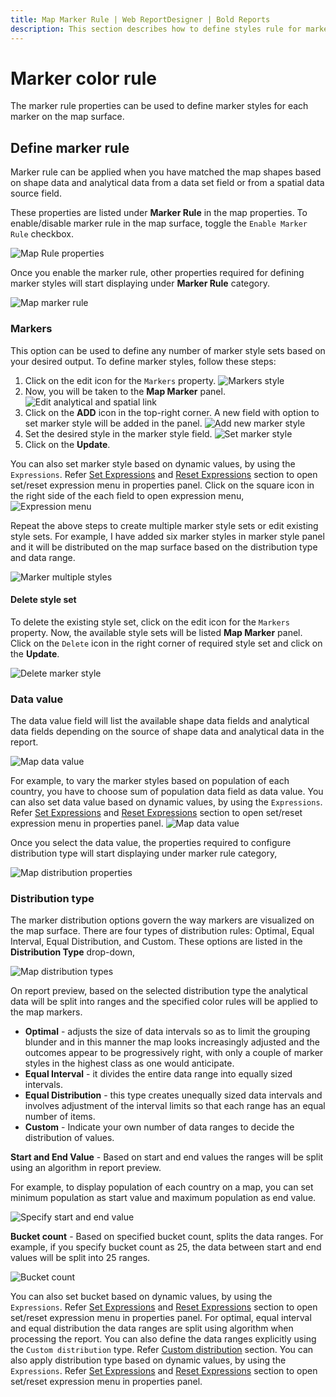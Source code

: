 ```yaml
---
title: Map Marker Rule | Web ReportDesigner | Bold Reports
description: This section describes how to define styles rule for marker in Map Report Item with the Bold Report Designer
---
```


# Marker color rule

The marker rule properties can be used to define marker styles for each marker on the map surface.

## Define marker rule

Marker rule can be applied when you have matched the map shapes based on shape data and analytical data from a data set field or from a spatial data source field.

These properties are listed under **Marker Rule** in the map properties. To enable/disable marker rule in the map surface, toggle the `Enable Marker Rule` checkbox.

![Map Rule properties](/static/assets/on-premise/images/report-designer/report-items/map/marker-rule/initial.png '#width=355px')

Once you enable the marker rule, other properties required for defining marker styles will start displaying under **Marker Rule** category.

![Map marker rule](/static/assets/on-premise/images/report-designer/report-items/map/marker-rule/enable-marker-rule.png '#width=355px')

### Markers

This option can be used to define any number of marker style sets based on your desired output. To define marker styles, follow these steps:

1. Click on the edit icon for the `Markers` property.
   ![Markers style](/static/assets/on-premise/images/report-designer/report-items/map/marker-rule/edit-icon.png '#width=355px')
2. Now, you will be taken to the **Map Marker** panel.
   ![Edit analytical and spatial link](/static/assets/on-premise/images/report-designer/report-items/map/marker-rule/panel.png '#width=355px')
3. Click on the **ADD** icon in the top-right corner. A new field with option to set marker style will be added in the panel.
   ![Add new marker style](/static/assets/on-premise/images/report-designer/report-items/map/marker-rule/add-field.png '#width=355px')
4. Set the desired style in the marker style field.
   ![Set marker style](/static/assets/on-premise/images/report-designer/report-items/map/marker-rule/set-style.png '#width=355px')
5. Click on the **Update**.

You can also set marker style based on dynamic values, by using the `Expressions`. Refer [Set Expressions](./../../../compose-report/properties-panel/#set-expression) and [Reset Expressions](./../../../compose-report/properties-panel/#reset-expression) section to open set/reset expression menu in properties panel. Click on the square icon in the right side of the each field to open expression menu,
![Expression menu](/static/assets/on-premise/images/report-designer/report-items/map/marker-rule/expression-menu.png '#width=385px')

Repeat the above steps to create multiple marker style sets or edit existing style sets. For example, I have added six marker styles in marker style panel and it will be distributed on the map surface based on the distribution type and data range.

![Marker multiple styles](/static/assets/on-premise/images/report-designer/report-items/map/marker-rule/multiple-style.png '#width=445px')

#### Delete style set

To delete the existing style set, click on the edit icon for the `Markers` property. Now, the available style sets will be listed **Map Marker** panel. Click on the `Delete` icon in the right corner of required style set and click on the **Update**.

![Delete marker style](/static/assets/on-premise/images/report-designer/report-items/map/marker-rule/delete-custom-style.png '#width=385px')

### Data value

The data value field will list the available shape data fields and analytical data fields depending on the source of shape data and analytical data in the report.

![Map data value](/static/assets/on-premise/images/report-designer/report-items/map/marker-rule/data-value.png '#width=385px')

For example, to vary the marker styles based on population of each country, you have to choose sum of population data field as data value. You can also set data value based on dynamic values, by using the `Expressions`. Refer [Set Expressions](./../../../compose-report/properties-panel/#set-expression) and [Reset Expressions](./../../../compose-report/properties-panel/#reset-expression) section to open set/reset expression menu in properties panel.
![Map data value](/static/assets/on-premise/images/report-designer/report-items/map/marker-rule/data-value-expression.png '#width=385px')

Once you select the data value, the properties required to configure distribution type will start displaying under marker rule category,

![Map distribution properties](/static/assets/on-premise/images/report-designer/report-items/map/marker-rule/distribution-properties.png '#width=385px')

### Distribution type

The marker distribution options govern the way markers are visualized on the map surface. There are four types of distribution rules: Optimal, Equal Interval, Equal Distribution, and Custom. These options are listed in the **Distribution Type** drop-down,

![Map distribution types](/static/assets/on-premise/images/report-designer/report-items/map/marker-rule/distribution-types.png '#width=385px')

On report preview, based on the selected distribution type the analytical data will be split into ranges and the specified color rules will be applied to the map markers.

* **Optimal** - adjusts the size of data intervals so as to limit the grouping blunder and in this manner the map looks increasingly adjusted and the outcomes appear to be progressively right, with only a couple of marker styles in the highest class as one would anticipate.
* **Equal Interval** - it divides the entire data range into equally sized intervals.
* **Equal Distribution** - this type creates unequally sized data intervals and involves adjustment of the interval limits so that each range has an equal number of items.
* **Custom** - Indicate your own number of data ranges to decide the distribution of values.

**Start and End Value** - Based on start and end values the ranges will be split using an algorithm in report preview.

For example, to display population of each country on a map, you can set minimum population as start value and maximum population as end value.

![Specify start and end value](/static/assets/on-premise/images/report-designer/report-items/map/marker-rule/start-end-value.png '#width=385px')

**Bucket count** - Based on specified bucket count, splits the data ranges. For example, if you specify bucket count as 25, the data between start and end values will be split into 25 ranges.

![Bucket count](/static/assets/on-premise/images/report-designer/report-items/map/marker-rule/bucket-count.png '#width=385px')

You can also set bucket based on dynamic values, by using the `Expressions`. Refer [Set Expressions](./../../../compose-report/properties-panel/#set-expression) and [Reset Expressions](./../../../compose-report/properties-panel/#reset-expression) section to open set/reset expression menu in properties panel.
For optimal, equal interval and equal distribution the data ranges are split using algorithm when processing the report. You can also define the data ranges explicitly using the `Custom distribution` type. Refer [Custom distribution](./../../../report-items/map/custom-distribution-marker-rule/) section.
You can also apply distribution type based on dynamic values, by using the `Expressions`. Refer [Set Expressions](./../../../compose-report/properties-panel/#set-expression) and [Reset Expressions](./../../../compose-report/properties-panel/#reset-expression) section to open set/reset expression menu in properties panel.